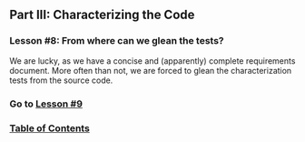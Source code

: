 ## Part III: Characterizing the Code
### Lesson #8: From where can we glean the tests?
We are lucky, as we have a concise and (apparently) complete requirements document.  More often 
than not, we are forced to glean the characterization tests from the source code.
### Go to [Lesson #9](https://github.com/d215steinberg/GildedRose-Java/tree/Lesson%239)
### [Table of Contents](https://github.com/d215steinberg/GildedRose-Java/blob/startPoint/Table%20of%20Contents.md)